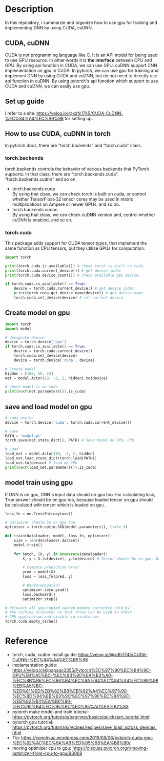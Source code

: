 # Description
In this repository, i summarzie and organize how to use gpu for training and implementing DNN by using CUDA, cuDNN.  

## CUDA, cuDNN  
CUDA is not programming language like C. It is an API model for being used to use GPU resource. In other words it is **the interface** between CPU and GPU. By using api function in CUDA, we can use GPU. cuDNN support DNN implementation on gpu in CUDA. In pytorch, we can use gpu for training and implement DNN by using CUDA and cuDNN, but do not need to directly use api function in cuDNN. By using pytorch's api function which support to use CUDA and cuDNN, we can easily use gpu. 

## Set up guide
I refer to a site: https://velog.io/@xdfc1745/CUDA-CuDNN-%EC%84%A4%EC%B9%98 for setting up.  

## How to use CUDA, cuDNN in torch  
In pytorch docs, there are "torch.backends" and "torch.cuda" class.   
### torch.backends 
torch.backends controls the behavior of various backends that PyTorch supports. In that class, there are "torch.backends.cuda", "torch.backends.cudnn" and so on. 
* torch.backends.cuda  
  By using that class, we can check torch is built on cuda, or control whether TensorFloat-32 tensor cores may be used in matrix multiplications on Ampere or newer GPUs, and so on. 
* torch.backends.cudnn  
  By using that class, we can check cuDNN version and, control whether cuDNN is enabled, and so on.  
  
### torch.cuda   
This package adds support for CUDA tensor types, that implement the same function as CPU tensors, but they utilize GPUs for computation.   

```python  
import torch

print(torch.cuda.is_available()) # check torch is built on cuda.
print(torch.cuda.current_device()) # get device index
print(torch.cuda.device_count()) # check available gpu device.

if torch.cuda.is_available() == True:
    device = torch.cuda.current_device() # get device index
    print(torch.cuda.get_device_name(device)) # get device name.
    torch.cuda.set_device(device) # set current device.
```   

## Create model on gpu
```python  
import torch
import model

# designate device
device = torch.device('cpu')
if torch.cuda.is_available() == True:
    device = torch.cuda.current_device()
    torch.cuda.set_device(device)
    device = torch.device('cuda', device)

# Create model
hidden = [100, 50, 25]
net = model.Actor(10, -2, 2, hidden).to(device)

# check model is on cuda
print(next(net.parameters()).is_cuda)
```  

## save and load model on gpu
```python  
# cuda device
device = torch.device('cuda', torch.cuda.current_device())

# save
PATH = "model.pt"
torch.save(net.state_dict(), PATH) # Save model on GPU, CPU

# Load
load_net = model.Actor(10, -2, 2, hidden)
load_net.load_state_dict(torch.load(PATH))
load_net.to(device) # load on CPU
print(next(load_net.parameters()).is_cuda)
```  

## model train using gpu
If DNN is on gpu, DNN's input data should on gpu too. For calculating loss, True answer should be on gpu too, because loaded tensor on gpu should be calculated with tensor which is loaded on gpu.  

```python  
loss_fn = nn.CrossEntropyLoss()

# optimizer should be on gpu too. 
optimizer = torch.optim.SGD(model.parameters(), lr=1e-3)

def train(dataloader, model, loss_fn, optimizer):
    size = len(dataloader.dataset)
    model.train()
    
    for batch, (X, y) in enumerate(dataloader):
        X, y = X.to(device), y.to(device) # Tensor shoule be on gpu, becasue DNN is on gpu. 

        # Compute prediction error
        pred = model(X)
        loss = loss_fn(pred, y)

        # Backpropagation
        optimizer.zero_grad()
        loss.backward()
        optimizer.step()

# Releases all unoccupied cached memory currently held by
# the caching allocator so that those can be used in other
# GPU application and visible in nvidia-smi
torch.cuda.empty_cache() 
```  

# Reference  
* torch, cuda, cudnn install guide: https://velog.io/@xdfc1745/CUDA-CuDNN-%EC%84%A4%EC%B9%98
* implementation guide: https://velog.io/@papago2355/Pytorch%EC%97%90%EC%84%9C-GPU%EB%A5%BC-%EC%93%B0%EA%B3%A0-%EC%8B%B6%EC%96%B4%EC%9A%94%EC%84%A4%EC%B9%98%EB%A5%BC-%EB%81%9D%EB%82%B8%EB%92%A4%EC%97%90-%EC%BD%94%EB%93%9C%EC%97%90%EC%84%9C-%EB%82%B4%EA%B0%80-%ED%95%B4%EC%95%BC%ED%95%A0%EA%B2%83
* pytorch make model and train tutorial: https://pytorch.org/tutorials/beginner/basics/quickstart_tutorial.html
* pytorch gpu tutorial: https://pytorch.org/tutorials/recipes/recipes/save_load_across_devices.html
* Tip: https://yonghyuc.wordpress.com/2019/08/06/pytorch-cuda-gpu-%EC%82%AC%EC%9A%A9%ED%95%98%EA%B8%B0/
* moving optimizer cpu to gpu: https://discuss.pytorch.org/t/moving-optimizer-from-cpu-to-gpu/96068  

